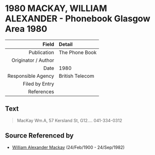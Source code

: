 ﻿---
layout: page
permalink: /sources/s28724350
---

# 1980 MACKAY, WILLIAM ALEXANDER - Phonebook Glasgow Area 1980

Field | Detail
---:|:---
Publication | The Phone Book
Originator / Author | 
Date | 1980
Responsible Agency | British Telecom
Filed by Entry | 
References | 

## Text

> MacKay Wm.A, 57 Kersland St, G12.... 041-334-0312
>

## Source Referenced by

* [William Alexander Mackay](../people/@9383584@-william-alexander-mackay-b1900-2-24-d1982-9-24.md) (24/Feb/1900 - 24/Sep/1982)
